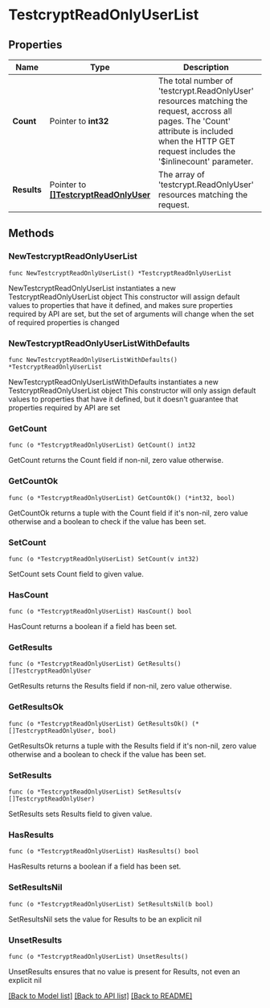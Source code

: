 # TestcryptReadOnlyUserList

## Properties

Name | Type | Description | Notes
------------ | ------------- | ------------- | -------------
**Count** | Pointer to **int32** | The total number of &#39;testcrypt.ReadOnlyUser&#39; resources matching the request, accross all pages. The &#39;Count&#39; attribute is included when the HTTP GET request includes the &#39;$inlinecount&#39; parameter. | [optional] 
**Results** | Pointer to [**[]TestcryptReadOnlyUser**](testcrypt.ReadOnlyUser.md) | The array of &#39;testcrypt.ReadOnlyUser&#39; resources matching the request. | [optional] 

## Methods

### NewTestcryptReadOnlyUserList

`func NewTestcryptReadOnlyUserList() *TestcryptReadOnlyUserList`

NewTestcryptReadOnlyUserList instantiates a new TestcryptReadOnlyUserList object
This constructor will assign default values to properties that have it defined,
and makes sure properties required by API are set, but the set of arguments
will change when the set of required properties is changed

### NewTestcryptReadOnlyUserListWithDefaults

`func NewTestcryptReadOnlyUserListWithDefaults() *TestcryptReadOnlyUserList`

NewTestcryptReadOnlyUserListWithDefaults instantiates a new TestcryptReadOnlyUserList object
This constructor will only assign default values to properties that have it defined,
but it doesn't guarantee that properties required by API are set

### GetCount

`func (o *TestcryptReadOnlyUserList) GetCount() int32`

GetCount returns the Count field if non-nil, zero value otherwise.

### GetCountOk

`func (o *TestcryptReadOnlyUserList) GetCountOk() (*int32, bool)`

GetCountOk returns a tuple with the Count field if it's non-nil, zero value otherwise
and a boolean to check if the value has been set.

### SetCount

`func (o *TestcryptReadOnlyUserList) SetCount(v int32)`

SetCount sets Count field to given value.

### HasCount

`func (o *TestcryptReadOnlyUserList) HasCount() bool`

HasCount returns a boolean if a field has been set.

### GetResults

`func (o *TestcryptReadOnlyUserList) GetResults() []TestcryptReadOnlyUser`

GetResults returns the Results field if non-nil, zero value otherwise.

### GetResultsOk

`func (o *TestcryptReadOnlyUserList) GetResultsOk() (*[]TestcryptReadOnlyUser, bool)`

GetResultsOk returns a tuple with the Results field if it's non-nil, zero value otherwise
and a boolean to check if the value has been set.

### SetResults

`func (o *TestcryptReadOnlyUserList) SetResults(v []TestcryptReadOnlyUser)`

SetResults sets Results field to given value.

### HasResults

`func (o *TestcryptReadOnlyUserList) HasResults() bool`

HasResults returns a boolean if a field has been set.

### SetResultsNil

`func (o *TestcryptReadOnlyUserList) SetResultsNil(b bool)`

 SetResultsNil sets the value for Results to be an explicit nil

### UnsetResults
`func (o *TestcryptReadOnlyUserList) UnsetResults()`

UnsetResults ensures that no value is present for Results, not even an explicit nil

[[Back to Model list]](../README.md#documentation-for-models) [[Back to API list]](../README.md#documentation-for-api-endpoints) [[Back to README]](../README.md)


